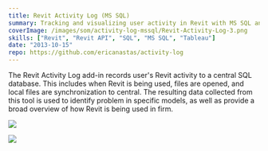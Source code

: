 ```yaml
---
title: Revit Activity Log (MS SQL)
summary: Tracking and visualizing user activity in Revit with MS SQL and Tableau
coverImage: /images/som/activity-log-mssql/Revit-Activity-Log-3.png
skills: ["Revit", "Revit API", "SQL", "MS SQL", "Tableau"]
date: "2013-10-15"
repo: https://github.com/ericanastas/activity-log
---
```


The Revit Activity Log add-in records user's Revit activity to a central SQL database. This includes when Revit is being used, files are opened, and local files are synchronization to central. The resulting data collected from this tool is used to identify problem in specific models, as well as provide a broad overview of how Revit is being used in firm.

![](/images/som/activity-log/Revit-Activity-Log-1.png)

![](/images/som/activity-log/Revit-Activity-Log-2.png)
